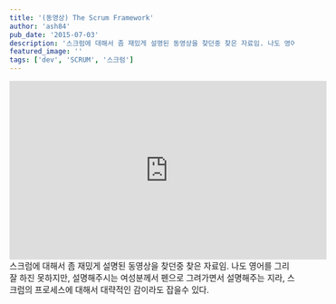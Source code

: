 ```yaml
---
title: '(동영상) The Scrum Framework'
author: 'ash84'
pub_date: '2015-07-03'
description: '스크럼에 대해서 좀 재밌게 설명된 동영상을 찾던중 찾은 자료임. 나도 영어를 그리 잘 하진 못하지만, 설명해주시는 여성분께서 펜으로 그려가면서 설명해주는 지라, 스크럼의 프로세스에 대해서 대략적인 감이라도 잡을수 있'
featured_image: ''
tags: ['dev', 'SCRUM', '스크럼']
---
```



<center>  
<iframe allowfullscreen="" frameborder="0" height="315" src="http://www.youtube.com/embed/_BWbaZs1M_8" width="560"></iframe>  
</center><span style="font-size: 11pt; ">스크럼에 대해서 좀 재밌게 설명된 동영상을 찾던중 찾은 자료임. 나도 영어를 그리 잘 하진 못하지만, 설명해주시는 여성분께서 펜으로 그려가면서 설명해주는 지라, 스크럼의 프로세스에 대해서 대략적인 감이라도 잡을수 있다. </span>



